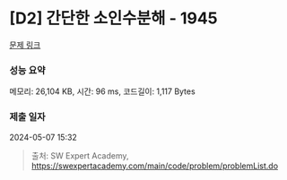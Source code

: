 # [D2] 간단한 소인수분해 - 1945 

[문제 링크](https://swexpertacademy.com/main/code/problem/problemDetail.do?contestProbId=AV5Pl0Q6ANQDFAUq) 

### 성능 요약

메모리: 26,104 KB, 시간: 96 ms, 코드길이: 1,117 Bytes

### 제출 일자

2024-05-07 15:32



> 출처: SW Expert Academy, https://swexpertacademy.com/main/code/problem/problemList.do